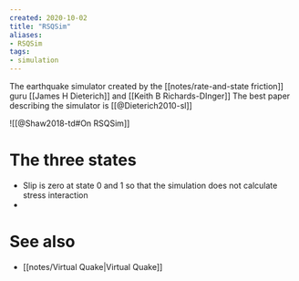 ```yaml
---
created: 2020-10-02
title: "RSQSim"
aliases:
- RSQSim
tags:
- simulation
---
```


The earthquake simulator created by the [[notes/rate-and-state friction]] guru [[James H Dieterich]] and [[Keith B Richards-DInger]]
The best paper describing the simulator is [[@Dieterich2010-sl]]

![[@Shaw2018-td#On RSQSim]]

# The three states
- Slip is zero at state 0 and 1 so that the simulation does not calculate stress interaction 
- 

# See also
- [[notes/Virtual Quake|Virtual Quake]]